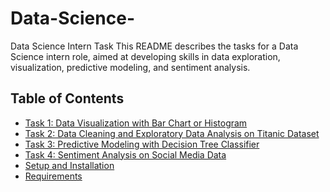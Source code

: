 # Data-Science-
Data Science Intern Task
This README describes the tasks for a Data Science intern role, aimed at developing skills in data exploration, visualization, predictive modeling, and sentiment analysis.

## Table of Contents
- [Task 1: Data Visualization with Bar Chart or Histogram](#task-1-data-visualization-with-bar-chart-or-histogram)
- [Task 2: Data Cleaning and Exploratory Data Analysis on Titanic Dataset](#task-2-data-cleaning-and-exploratory-data-analysis-on-titanic-dataset)
- [Task 3: Predictive Modeling with Decision Tree Classifier](#task-3-predictive-modeling-with-decision-tree-classifier)
- [Task 4: Sentiment Analysis on Social Media Data](#task-4-sentiment-analysis-on-social-media-data)
- [Setup and Installation](#setup-and-installation)
- [Requirements](#requirements)
